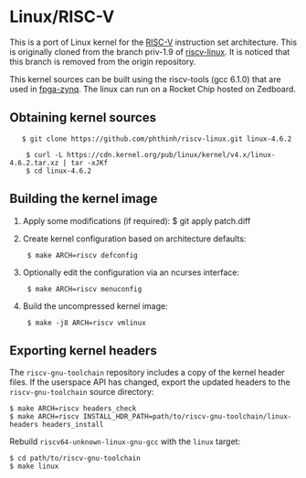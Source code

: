 # Linux/RISC-V

This is a port of Linux kernel for the [RISC-V](http://riscv.org/)
instruction set architecture.
This is originally cloned from the branch priv-1.9 of [riscv-linux](https://github.com/riscv/riscv-linux). It is noticed that this branch is removed from the origin repository.

This kernel sources can be built using the riscv-tools (gcc 6.1.0) that are used in [fpga-zynq](https://github.com/ucb-bar/fpga-zynq).
The linux can run on a Rocket Chip hosted on Zedboard. 

## Obtaining kernel sources

	   $ git clone https://github.com/phthinh/riscv-linux.git linux-4.6.2

        $ curl -L https://cdn.kernel.org/pub/linux/kernel/v4.x/linux-4.6.2.tar.xz | tar -xJKf
        $ cd linux-4.6.2

## Building the kernel image

1. Apply some modifications (if required):
	   $ git apply patch.diff

1. Create kernel configuration based on architecture defaults:

        $ make ARCH=riscv defconfig

1. Optionally edit the configuration via an ncurses interface:

        $ make ARCH=riscv menuconfig

1. Build the uncompressed kernel image:

        $ make -j8 ARCH=riscv vmlinux

## Exporting kernel headers

The `riscv-gnu-toolchain` repository includes a copy of the kernel header files.
If the userspace API has changed, export the updated headers to the
`riscv-gnu-toolchain` source directory:

    $ make ARCH=riscv headers_check
    $ make ARCH=riscv INSTALL_HDR_PATH=path/to/riscv-gnu-toolchain/linux-headers headers_install

Rebuild `riscv64-unknown-linux-gnu-gcc` with the `linux` target:

    $ cd path/to/riscv-gnu-toolchain
    $ make linux

